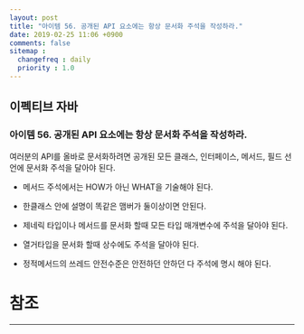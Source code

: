 ```yaml
---
layout: post
title: "아이템 56. 공개된 API 요소에는 항상 문서화 주석을 작성하라."
date: 2019-02-25 11:06 +0900
comments: false
sitemap :
  changefreq : daily
  priority : 1.0
---
```

## 이펙티브 자바

### 아이템 56. 공개된 API 요소에는 항상 문서화 주석을 작성하라.

여러분의 API를 올바로 문서화하려면 공개된 모든 클래스, 인터페이스, 메서드, 필드 선언에 문서화 주석을 달아야 된다.

* 메서드 주석에서는 HOW가 아닌 WHAT을 기술해야 된다.

* 한클래스 안에 설명이 똑같은 맴버가 둘이상이면 안된다.

* 제네릭 타입이나 메서드를 문서화 할때 모든 타입 매개변수에 주석을 달아야 된다.

* 열거타입을 문서화 할때 상수에도 주석을 달아야 된다.

* 정적메서드의 쓰레드 안전수준은 안전하던 안하던 다 주석에 명시 해야 된다.



# 참조
-----




